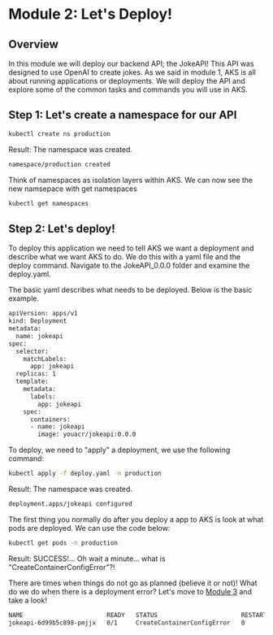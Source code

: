 # Module 2: Let's Deploy!
## Overview
In this module we will deploy our backend API; the JokeAPI! This API was designed to use OpenAI to create jokes. As we said in module 1, AKS is all about running applications or deployments. We will deploy the API and explore some of the common tasks and commands you will use in AKS.

## Step 1: Let's create a namespace for our API
```bash
kubectl create ns production
```

Result: The namespace was created.


```bash
namespace/production created
```

Think of namespaces as isolation layers within AKS. We can now see the new namsepace with get namespaces

```bash
kubectl get namespaces
```

## Step 2: Let's deploy!

To deploy this application we need to tell AKS we want a deployment and describe what we want AKS to do. We do this with a yaml file and the deploy command. Navigate to the JokeAPI_0.0.0 folder and examine the deploy.yaml.

The basic yaml describes what needs to be deployed. Below is the basic example.

```bash
apiVersion: apps/v1
kind: Deployment
metadata:
  name: jokeapi
spec:
  selector:
    matchLabels:
      app: jokeapi
  replicas: 1
  template:
    metadata:
      labels:
        app: jokeapi
    spec:
      containers:
      - name: jokeapi
        image: youacr/jokeapi:0.0.0
```

To deploy, we need to "apply" a deployment, we use the following command:

```bash
kubectl apply -f deploy.yaml -n production
```

Result: The namespace was created.


```bash
deployment.apps/jokeapi configured
```

The first thing you normally do after you deploy a app to AKS is look at what pods are deployed. We can use the code below:

```bash
kubectl get pods -n production
```

Result: SUCCESS!... Oh wait a minute… what is "CreateContainerConfigError"?!

There are times when things do not go as planned (believe it or not)! What do we do when there is a deployment error? Let's move to [Module 3](/Module3/README.md) and take a look!



```bash
NAME                       READY   STATUS                       RESTARTS   AGE
jokeapi-6d99b5c898-pmjjx   0/1     CreateContainerConfigError   0          17m
```

